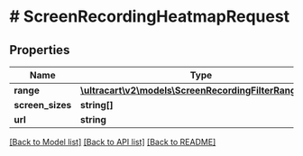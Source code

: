 # # ScreenRecordingHeatmapRequest

## Properties

Name | Type | Description | Notes
------------ | ------------- | ------------- | -------------
**range** | [**\ultracart\v2\models\ScreenRecordingFilterRangeDate**](ScreenRecordingFilterRangeDate.md) |  | [optional]
**screen_sizes** | **string[]** |  | [optional]
**url** | **string** |  | [optional]

[[Back to Model list]](../../README.md#models) [[Back to API list]](../../README.md#endpoints) [[Back to README]](../../README.md)
